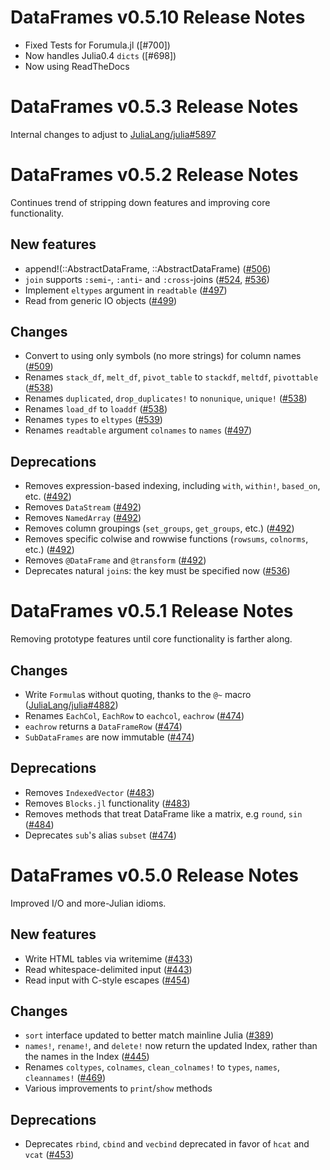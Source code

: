 DataFrames v0.5.10 Release Notes
===============================
* Fixed Tests for Forumula.jl ([#700])
* Now handles Julia0.4 `dicts` ([#698])
* Now using ReadTheDocs


DataFrames v0.5.3 Release Notes
===============================

Internal changes to adjust to [JuliaLang/julia#5897]

DataFrames v0.5.2 Release Notes
===============================

Continues trend of stripping down features and improving core functionality.

New features
------------
  * append!(::AbstractDataFrame, ::AbstractDataFrame) ([#506])
  * `join` supports `:semi`-, `:anti`- and `:cross`-joins ([#524], [#536])
  * Implement `eltypes` argument in `readtable` ([#497])
  * Read from generic IO objects ([#499])

Changes
-------
  * Convert to using only symbols (no more strings) for column names ([#509])
  * Renames `stack_df`, `melt_df`, `pivot_table` to `stackdf`, `meltdf`, `pivottable` ([#538])
  * Renames `duplicated`, `drop_duplicates!` to `nonunique`, `unique!` ([#538])
  * Renames `load_df` to `loaddf` ([#538])
  * Renames `types` to `eltypes` ([#539])
  * Renames `readtable` argument `colnames` to `names` ([#497])

Deprecations
------------
  * Removes expression-based indexing, including `with`, `within!`, `based_on`, etc. ([#492])
  * Removes `DataStream` ([#492])
  * Removes `NamedArray` ([#492])
  * Removes column groupings (`set_groups`, `get_groups`, etc.)  ([#492])
  * Removes specific colwise and rowwise functions (`rowsums`, `colnorms`, etc.) ([#492])
  * Removes `@DataFrame` and `@transform` ([#492])
  * Deprecates natural `join`s: the key must be specified now ([#536])

DataFrames v0.5.1 Release Notes
===============================

Removing prototype features until core functionality is farther along.

Changes
-------
  * Write `Formula`s without quoting, thanks to the `@~` macro ([JuliaLang/julia#4882])
  * Renames `EachCol`, `EachRow` to `eachcol`, `eachrow` ([#474])
  * `eachrow` returns a `DataFrameRow` ([#474])
  * `SubDataFrames` are now immutable ([#474])

Deprecations
------------
  * Removes `IndexedVector` ([#483])
  * Removes `Blocks.jl` functionality ([#483])
  * Removes methods that treat DataFrame like a matrix, e.g `round`, `sin` ([#484])
  * Deprecates `sub`'s alias `subset` ([#474])

DataFrames v0.5.0 Release Notes
===============================

Improved I/O and more-Julian idioms.

New features
------------
  * Write HTML tables via writemime ([#433])
  * Read whitespace-delimited input ([#443])
  * Read input with C-style escapes ([#454])

Changes
-------
  * `sort` interface updated to better match mainline Julia ([#389])
  * `names!`, `rename!`, and `delete!` now return the updated Index, rather than the names in the Index ([#445])
  * Renames `coltypes`, `colnames`, `clean_colnames!` to `types`, `names`, `cleannames!` ([#469])
  * Various improvements to `print`/`show` methods

Deprecations
------------
  * Deprecates `rbind`, `cbind` and `vecbind` deprecated in favor of `hcat` and `vcat` ([#453])

[#389]: https://github.com/JuliaStats/DataFrames.jl/issues/389
[#433]: https://github.com/JuliaStats/DataFrames.jl/issues/433
[#443]: https://github.com/JuliaStats/DataFrames.jl/issues/443
[#445]: https://github.com/JuliaStats/DataFrames.jl/issues/445
[#453]: https://github.com/JuliaStats/DataFrames.jl/issues/453
[#454]: https://github.com/JuliaStats/DataFrames.jl/issues/454
[#469]: https://github.com/JuliaStats/DataFrames.jl/issues/469
[#474]: https://github.com/JuliaStats/DataFrames.jl/issues/474
[#483]: https://github.com/JuliaStats/DataFrames.jl/issues/483
[#484]: https://github.com/JuliaStats/DataFrames.jl/issues/484
[#492]: https://github.com/JuliaStats/DataFrames.jl/issues/492
[#497]: https://github.com/JuliaStats/DataFrames.jl/issues/497
[#499]: https://github.com/JuliaStats/DataFrames.jl/issues/499
[#506]: https://github.com/JuliaStats/DataFrames.jl/issues/506
[#509]: https://github.com/JuliaStats/DataFrames.jl/issues/509
[#524]: https://github.com/JuliaStats/DataFrames.jl/issues/524
[#536]: https://github.com/JuliaStats/DataFrames.jl/issues/536
[#538]: https://github.com/JuliaStats/DataFrames.jl/issues/538
[#539]: https://github.com/JuliaStats/DataFrames.jl/issues/539

[JuliaLang/julia#4882]: https://github.com/JuliaLang/julia/issues/4882
[JuliaLang/julia#5897]: https://github.com/JuliaLang/julia/issues/5897
